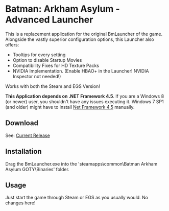 # Batman: Arkham Asylum - Advanced Launcher

This is a replacement application for the original BmLauncher of the game. Alongside the vastly superior configuration options, this Launcher also offers:

- Tooltips for every setting
- Option to disable Startup Movies
- Compatibility Fixes for HD Texture Packs
- NVIDIA Implementation. (Enable HBAO+ in the Launcher! NVIDIA Inspector not needed!)

Works with both the Steam and EGS Version!

**This Application depends on .NET Framework 4.5**. If you are a Windows 8 (or newer) user, you shouldn't have any issues executing it. Windows 7 SP1 (and older) might have to install [Net Framework 4.5](https://download.microsoft.com/download/B/A/4/BA4A7E71-2906-4B2D-A0E1-80CF16844F5F/dotNetFx45_Full_setup.exe) manually.

## Download

See: [Current Release](https://github.com/neatodev/BmLauncher/releases)

## Installation

Drag the BmLauncher.exe into the 'steamapps\common\Batman Arkham Asylum GOTY\Binaries' folder.


## Usage

Just start the game through Steam or EGS as you usually would. No changes here!
